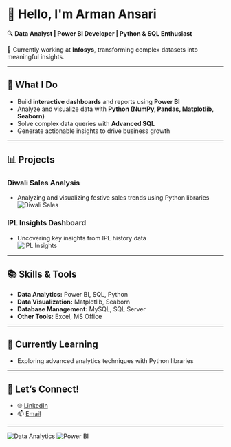 # 👋 Hello, I'm Arman Ansari  

🔍 **Data Analyst | Power BI Developer | Python & SQL Enthusiast**  

💼 Currently working at **Infosys**, transforming complex datasets into meaningful insights.  

---

## 🚀 **What I Do**  
- Build **interactive dashboards** and reports using **Power BI**  
- Analyze and visualize data with **Python (NumPy, Pandas, Matplotlib, Seaborn)**  
- Solve complex data queries with **Advanced SQL**  
- Generate actionable insights to drive business growth  

---

## 📊 **Projects**  
### **Diwali Sales Analysis**  
- Analyzing and visualizing festive sales trends using Python libraries  
![Diwali Sales](https://media.giphy.com/media/XN9xoO5eqRYue7U7np/giphy.gif)  

### **IPL Insights Dashboard**  
- Uncovering key insights from IPL history data  
![IPL Insights](https://media.giphy.com/media/l0HlV7T6fyscbfuys/giphy.gif)  

---

## 📚 **Skills & Tools**  
- **Data Analytics:** Power BI, SQL, Python  
- **Data Visualization:** Matplotlib, Seaborn  
- **Database Management:** MySQL, SQL Server  
- **Other Tools:** Excel, MS Office  

---

## 🌱 **Currently Learning**  
- Exploring advanced analytics techniques with Python libraries  

---

## 🤝 **Let’s Connect!**  
- 🌐 [LinkedIn](https://www.linkedin.com/in/armansari)  
- 📫 [Email](armanansari6461@gmail.com)  

---

![Data Analytics](https://img.shields.io/badge/Data_Analytics-Python-blue?style=for-the-badge&logo=python&logoColor=white)
![Power BI](https://img.shields.io/badge/Power_BI-Data_Visualization-yellow?style=for-the-badge&logo=powerbi&logoColor=black)

